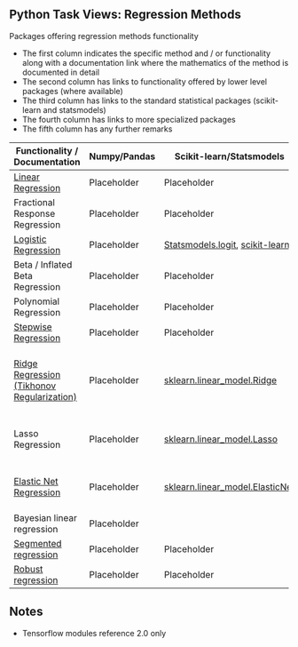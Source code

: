 ## Python Task Views: Regression Methods

Packages offering regression methods functionality

* The first column indicates the specific method and / or functionality along with a documentation link where the mathematics of the method is documented in detail
* The second column has links to functionality offered by lower level packages (where available) 
* The third column has links to the standard statistical packages (scikit-learn and statsmodels)
* The fourth column has links to more specialized packages
* The fifth column has any further remarks

| Functionality / Documentation | Numpy/Pandas | Scikit-learn/Statsmodels  | Other |  Remarks |
|-------------------------------| ------------ |-------------------------- | ----- | -------- |
| [Linear Regression](https://en.wikipedia.org/wiki/Linear_regression)  | Placeholder| Placeholder | Placeholder|Placeholder  |
| Fractional Response Regression  | Placeholder |  Placeholder     | Placeholder  | Placeholder  |
| [Logistic Regression](https://en.wikipedia.org/wiki/Logistic_regression)  | Placeholder | [Statsmodels.logit](http://www.statsmodels.org/dev/generated/statsmodels.discrete.discrete_model.Logit.html), [scikit-learn](https://scikit-learn.org/stable/modules/generated/sklearn.linear_model.LogisticRegression.html) |  Placeholder           | Placeholder  |
| Beta / Inflated Beta Regression  | Placeholder |  Placeholder           | Placeholder | Placeholder  |
| Polynomial Regression  | Placeholder |  Placeholder           | Placeholder           | Placeholder  |
| [Stepwise Regression](https://en.wikipedia.org/wiki/Stepwise_regression) | Placeholder | Placeholder |Placeholder | Placeholder |
| [Ridge Regression (Tikhonov Regularization)](https://en.wikipedia.org/wiki/Tikhonov_regularization) | Placeholder | [sklearn.linear_model.Ridge](https://scikit-learn.org/stable/modules/generated/sklearn.linear_model.Ridge.html) | Placeholder | Linear least squares (Various Solvers) with L2 Regularization |
| Lasso Regression  | Placeholder |  [sklearn.linear_model.Lasso](https://scikit-learn.org/stable/modules/generated/sklearn.linear_model.Lasso.html)         | Placeholder           |Coordinate descent with L1 Regularization  |
| [Elastic Net Regression](https://en.wikipedia.org/wiki/Elastic_net_regularization) | Placeholder |  [sklearn.linear_model.ElasticNet](https://scikit-learn.org/stable/modules/generated/sklearn.linear_model.ElasticNet.html)        | Placeholder           | Coordinate descent with L1 + L2 Regularization  |
| Bayesian linear regression | Placeholder |            | Placeholder           | Placeholder  |
| [Segmented regression](https://en.wikipedia.org/wiki/Segmented_regression) | Placeholder |  Placeholder | Placeholder           | Placeholder  |
| [Robust regression](https://en.wikipedia.org/wiki/Robust_regression) | Placeholder |  Placeholder | Placeholder | Placeholder  |


## Notes
* Tensorflow modules reference 2.0 only


